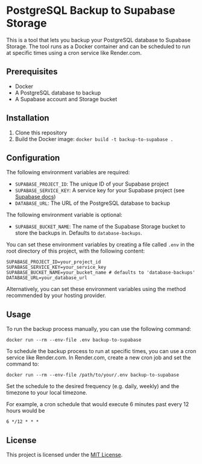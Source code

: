 # PostgreSQL Backup to Supabase Storage

This is a tool that lets you backup your PostgreSQL database to Supabase Storage. The tool runs as a Docker container and can be scheduled to run at specific times using a cron service like Render.com.

## Prerequisites

- Docker
- A PostgreSQL database to backup
- A Supabase account and Storage bucket

## Installation

1. Clone this repository
2. Build the Docker image: `docker build -t backup-to-supabase .`

## Configuration

The following environment variables are required:

- `SUPABASE_PROJECT_ID`: The unique ID of your Supabase project
- `SUPABASE_SERVICE_KEY`: A service key for your Supabase project (see [Supabase docs](https://supabase.io/docs/guides/api#service-role))
- `DATABASE_URL`: The URL of the PostgreSQL database to backup

The following environment variable is optional:

- `SUPABASE_BUCKET_NAME`: The name of the Supabase Storage bucket to store the backups in. Defaults to `database-backups`.

You can set these environment variables by creating a file called `.env` in the root directory of this project, with the following content:

```
SUPABASE_PROJECT_ID=your_project_id
SUPABASE_SERVICE_KEY=your_service_key
SUPABASE_BUCKET_NAME=your_bucket_name # defaults to 'database-backups'
DATABASE_URL=your_database_url
```

Alternatively, you can set these environment variables using the method recommended by your hosting provider.

## Usage

To run the backup process manually, you can use the following command:

```
docker run --rm --env-file .env backup-to-supabase
```


To schedule the backup process to run at specific times, you can use a cron service like Render.com. In Render.com, create a new cron job and set the command to:

```
docker run --rm --env-file /path/to/your/.env backup-to-supabase
```

Set the schedule to the desired frequency (e.g. daily, weekly) and the timezone to your local timezone.

For example, a cron schedule that would execute 6 minutes past every 12 hours would be

```cron
6 */12 * * *
```

## License

This project is licensed under the [MIT License](LICENSE).
